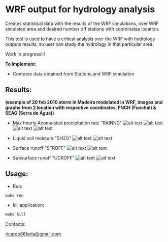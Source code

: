 # WRF output for hydrology analysis
Creates statistical data with the results of the WRF simulations, over WRF simulated area and desired number off stations with coordinates location.

This tool is used to have a critical analysis over the WRF with hydrology outputs results, so user can study the hydrology in that particular area.

Work in progress!!!

**To implement:**

* Compare data obtained from Stations and WRF simulation

## Results:
**(example of 20 feb 2010 storm in Madeira modelated in WRF, images and graphs from 2 location with respective coordinates, FNCH (Funchal) & SEAG (Serra de Água))**


* Max hourly Acomulated precipitation rate "RAINNC"
![alt text](github/variav_rainnc_2010-02-18.png)
![alt text](github/variav_rainnc_2010-02-19.png)
![alt text](github/variav_rainnc_2010-02-20.png)
![alt text](github/coor_rainnc_2010-02-01.png)

* Liquid soil moisture "SH2O"
![alt text](github/variav_sh2o_2010-02-20.png)
![alt text](github/coor_sh2o_2010-02-01.png)

* Surface runoff "SFROFF"
![alt text](github/variav_sfroff_2010-02-20.png)
![alt text](github/coor_sfroff_2010-02-01.png)

* Subsurface runoff "UDROFF"
![alt text](github/variav_udroff_2010-02-20.png)
![alt text](github/coor_udroff_2010-02-01.png)

## Usage:

* Run:
```r
make run
```

* kill application:
```r
make kill
```

Contacts:

<ricardo88faria@gmail.com>
